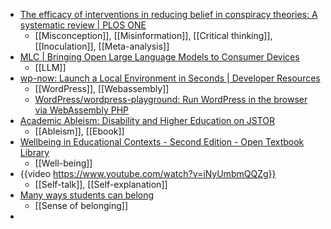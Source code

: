 - [The efficacy of interventions in reducing belief in conspiracy theories: A systematic review | PLOS ONE](https://journals.plos.org/plosone/article?id=10.1371/journal.pone.0280902)
	- [[Misconception]], [[Misinformation]], [[Critical thinking]], [[Inoculation]], [[Meta-analysis]]
- [MLC | Bringing Open Large Language Models to Consumer Devices](https://mlc.ai/blog/2023/05/22/bringing-open-large-language-models-to-consumer-devices)
	- [[LLM]]
- [wp-now: Launch a Local Environment in Seconds | Developer Resources](https://developer.wordpress.com/2023/05/23/wp-now-launch-a-local-environment-in-seconds/)
	- [[WordPress]], [[Webassembly]]
	- [WordPress/wordpress-playground: Run WordPress in the browser via WebAssembly PHP](https://github.com/WordPress/wordpress-playground)
- [Academic Ableism: Disability and Higher Education on JSTOR](https://www.jstor.org/stable/j.ctvr33d50)
	- [[Ableism]], [[Ebook]]
- [Wellbeing in Educational Contexts - Second Edition - Open Textbook Library](https://open.umn.edu/opentextbooks/textbooks/wellbeing-in-educational-contexts)
	- [[Well-being]]
- {{video https://www.youtube.com/watch?v=iNyUmbmQQZg}}
	- [[Self-talk]], [[Self-explanation]]
- [Many ways students can belong](https://campusmorningmail.com.au/news/many-ways-students-can-belong/)
	- [[Sense of belonging]]
-